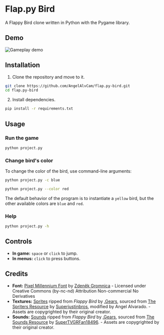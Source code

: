 # Flap.py Bird
A Flappy Bird clone written in Python with the Pygame library.

## Demo
![Gameplay demo](assets/demo.gif)

## Installation
1. Clone the repository and move to it.
```sh
git clone https://github.com/AngelAlvCam/flap.py-bird.git 
cd flap.py-bird
```
2. Install dependencies.
```sh
pip install -r requirements.txt
```

## Usage
### Run the game
```sh
python project.py
```

### Change bird's color
To change the color of the bird, use command-line arguments:
```sh
python project.py -c blue
```
```sh
python project.py --color red
```
The default behavior of the program is to instantiate a `yellow` bird, but the other available colors are `blue` and `red`.

### Help
```sh
python project.py -h
```

## Controls
- **In game:** `space` or `click` to jump.
- **In menus:** `click` to press buttons.

## Credits
- **Font:** [Pixel Millennium Font](https://www.fontspace.com/pixel-millennium-font-f14020) by [Zdeněk Gromnica](https://www.fontspace.com/zden%C4%9Bk-gromnica) - Licensed under Creative Commons (by-nc-nd) Attribution Non-commercial No Derivatives
- **Textures:** [Sprites](https://www.spriters-resource.com/mobile/flappybird/sheet/59894/) ripped from *Flappy Bird* by [.Gears](https://dotgears.com/), sourced from [The Spriters Resource](https://www.spriters-resource.com) by [Superjustinbros](https://www.spriters-resource.com/submitter/Superjustinbros/), modified by Angel Alvarado. - Assets are copygrighted by their original creator.
- **Sounds:** [Sounds](https://www.sounds-resource.com/mobile/flappybird/sound/5309/) ripped from *Flappy Bird* by [.Gears](https://dotgears.com/), sourced from [The Sounds Resource](https://www.sounds-resource.com) by [SuperTVGRFan18496](https://www.sounds-resource.com/submitter/SuperTVGRFan18496/). - Assets are copygrighted by their original creator.